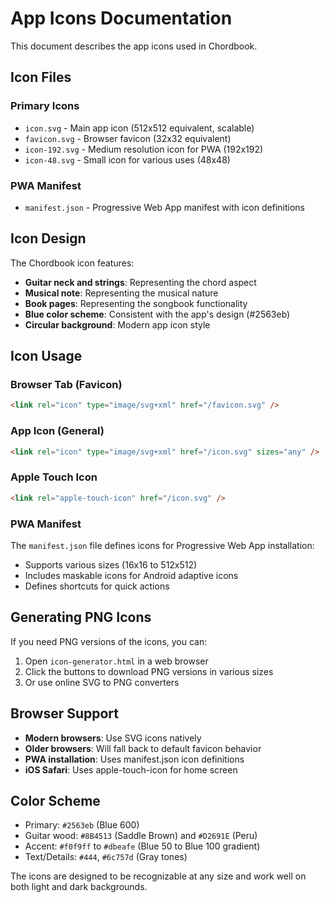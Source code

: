 # App Icons Documentation

This document describes the app icons used in Chordbook.

## Icon Files

### Primary Icons
- `icon.svg` - Main app icon (512x512 equivalent, scalable)
- `favicon.svg` - Browser favicon (32x32 equivalent)
- `icon-192.svg` - Medium resolution icon for PWA (192x192)
- `icon-48.svg` - Small icon for various uses (48x48)

### PWA Manifest
- `manifest.json` - Progressive Web App manifest with icon definitions

## Icon Design

The Chordbook icon features:
- **Guitar neck and strings**: Representing the chord aspect
- **Musical note**: Representing the musical nature
- **Book pages**: Representing the songbook functionality
- **Blue color scheme**: Consistent with the app's design (#2563eb)
- **Circular background**: Modern app icon style

## Icon Usage

### Browser Tab (Favicon)
```html
<link rel="icon" type="image/svg+xml" href="/favicon.svg" />
```

### App Icon (General)
```html
<link rel="icon" type="image/svg+xml" href="/icon.svg" sizes="any" />
```

### Apple Touch Icon
```html
<link rel="apple-touch-icon" href="/icon.svg" />
```

### PWA Manifest
The `manifest.json` file defines icons for Progressive Web App installation:
- Supports various sizes (16x16 to 512x512)
- Includes maskable icons for Android adaptive icons
- Defines shortcuts for quick actions

## Generating PNG Icons

If you need PNG versions of the icons, you can:

1. Open `icon-generator.html` in a web browser
2. Click the buttons to download PNG versions in various sizes
3. Or use online SVG to PNG converters

## Browser Support

- **Modern browsers**: Use SVG icons natively
- **Older browsers**: Will fall back to default favicon behavior
- **PWA installation**: Uses manifest.json icon definitions
- **iOS Safari**: Uses apple-touch-icon for home screen

## Color Scheme

- Primary: `#2563eb` (Blue 600)
- Guitar wood: `#8B4513` (Saddle Brown) and `#D2691E` (Peru)
- Accent: `#f0f9ff` to `#dbeafe` (Blue 50 to Blue 100 gradient)
- Text/Details: `#444`, `#6c757d` (Gray tones)

The icons are designed to be recognizable at any size and work well on both light and dark backgrounds.
